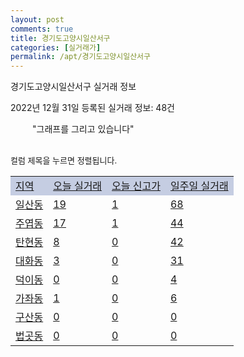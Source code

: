 ```yaml
---
layout: post
comments: true
title: 경기도고양시일산서구
categories: [실거래가]
permalink: /apt/경기도고양시일산서구
---
```


경기도고양시일산서구 실거래 정보

2022년 12월 31일 등록된 실거래 정보: 48건

<!--<script async src="https://pagead2.googlesyndication.com/pagead/js/adsbygoogle.js?client=ca-pub-3485438051770037"
 crossorigin="anonymous"></script>-->

<script type="text/javascript">
  google.charts.load('current', {'packages':['corechart']});
  google.charts.setOnLoadCallback(drawChart);

  function drawChart() {
    var data = google.visualization.arrayToDataTable([['거래일', '매매', '전월세', '전매'], ['21-01', 10, 4, 0], ['21-02', 0, 1, 0], ['21-03', 0, 7, 0], ['21-04', 0, 3, 0], ['21-05', 1, 0, 0], ['21-06', 0, 1, 0], ['21-07', 1, 73, 0], ['21-08', 197, 190, 0], ['21-09', 14, 20, 0], ['21-10', 3, 2, 0], ['21-11', 4, 21, 0], ['21-12', 3, 14, 0], ['22-01', 98, 583, 1], ['22-02', 120, 638, 0], ['22-03', 259, 652, 1], ['22-04', 263, 705, 0], ['22-05', 234, 692, 0], ['22-06', 137, 588, 0], ['22-07', 89, 605, 0], ['22-08', 64, 581, 0], ['22-09', 58, 598, 0], ['22-10', 72, 891, 0], ['22-11', 68, 663, 0], ['22-12', 45, 405, 1]]);

    var options = {
      title: '최근 1년간 유형별 거래량 추이',
      legend: { position: 'bottom' }
    };

    setTimeout(function() {
        var chart = new google.visualization.LineChart(document.getElementById('columnchart_material'));
        chart.draw(data, (options));
        document.getElementById('loading').style.display = 'none';
        var dayLabel = (new Date()).getDay();
        if (dayLabel < 2) {
            sorttable.innerSortFunction.apply(document.getElementById('week'), []);
            sorttable.innerSortFunction.apply(document.getElementById('week'), []);        
        }
        else {
            sorttable.innerSortFunction.apply(document.getElementById('today'), []);
            sorttable.innerSortFunction.apply(document.getElementById('today'), []);
        }
    }, 200);

  }
</script>

<div id="loading" style="z-index:20; display: block; margin-left: 35px">"그래프를 그리고 있습니다"</div>
<div id="columnchart_material" style="width: 95%; margin-left: -35px; display: block"></div>
<!--<div style="width: 95%; margin-left: -35px; display: block">
      <script async src="https://pagead2.googlesyndication.com/pagead/js/adsbygoogle.js?client=ca-pub-3485438051770037"
          crossorigin="anonymous"></script>
      <ins class="adsbygoogle"
          style="display:block"
          data-ad-format="fluid"
          data-ad-layout-key="-fb+5w+4e-db+86"
          data-ad-client="ca-pub-3485438051770037"
          data-ad-slot="1827090281"></ins>
      <script>
          (adsbygoogle = window.adsbygoogle || []).push({});
      </script>
</div>-->
<br>

<font size='small' style='font-size: small;'>컬럼 제목을 누르면 정렬됩니다.</font>
<table class="sortable">
  <tr style='background-color: rgba(114, 132, 186,0.4);'>
    <td id="region"><a href="#">지역</a></td>
    <td id="today"><a href="#">오늘 실거래</a></td>
    <td id="today_new"><a href="#">오늘 신고가</a></td>
    <td id="week"><a href="#">일주일 실거래</a></td>
  </tr>

  
  <tr class="item">
    <td><a href="경기도고양시일산서구일산동">일산동</a></td>
    <td><a href="경기도고양시일산서구일산동">19</a></td>
    <td><a href="경기도고양시일산서구일산동">1</a></td>
    <td><a href="경기도고양시일산서구일산동">68</a></td>
  </tr>
    

  <tr class="item">
    <td><a href="경기도고양시일산서구주엽동">주엽동</a></td>
    <td><a href="경기도고양시일산서구주엽동">17</a></td>
    <td><a href="경기도고양시일산서구주엽동">1</a></td>
    <td><a href="경기도고양시일산서구주엽동">44</a></td>
  </tr>
    

  <tr class="item">
    <td><a href="경기도고양시일산서구탄현동">탄현동</a></td>
    <td><a href="경기도고양시일산서구탄현동">8</a></td>
    <td><a href="경기도고양시일산서구탄현동">0</a></td>
    <td><a href="경기도고양시일산서구탄현동">42</a></td>
  </tr>
    

  <tr class="item">
    <td><a href="경기도고양시일산서구대화동">대화동</a></td>
    <td><a href="경기도고양시일산서구대화동">3</a></td>
    <td><a href="경기도고양시일산서구대화동">0</a></td>
    <td><a href="경기도고양시일산서구대화동">31</a></td>
  </tr>
    

  <tr class="item">
    <td><a href="경기도고양시일산서구덕이동">덕이동</a></td>
    <td><a href="경기도고양시일산서구덕이동">0</a></td>
    <td><a href="경기도고양시일산서구덕이동">0</a></td>
    <td><a href="경기도고양시일산서구덕이동">4</a></td>
  </tr>
    

  <tr class="item">
    <td><a href="경기도고양시일산서구가좌동">가좌동</a></td>
    <td><a href="경기도고양시일산서구가좌동">1</a></td>
    <td><a href="경기도고양시일산서구가좌동">0</a></td>
    <td><a href="경기도고양시일산서구가좌동">6</a></td>
  </tr>
    

  <tr class="item">
    <td><a href="경기도고양시일산서구구산동">구산동</a></td>
    <td><a href="경기도고양시일산서구구산동">0</a></td>
    <td><a href="경기도고양시일산서구구산동">0</a></td>
    <td><a href="경기도고양시일산서구구산동">0</a></td>
  </tr>
    

  <tr class="item">
    <td><a href="경기도고양시일산서구법곳동">법곳동</a></td>
    <td><a href="경기도고양시일산서구법곳동">0</a></td>
    <td><a href="경기도고양시일산서구법곳동">0</a></td>
    <td><a href="경기도고양시일산서구법곳동">0</a></td>
  </tr>
    


</table>


    